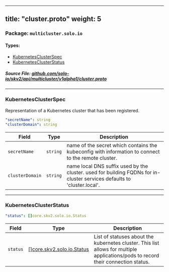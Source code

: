 
---
title: "cluster.proto"
weight: 5
---

<!-- Code generated by solo-kit. DO NOT EDIT. -->


### Package: `multicluster.solo.io` 
#### Types:


- [KubernetesClusterSpec](#kubernetesclusterspec)
- [KubernetesClusterStatus](#kubernetesclusterstatus)
  



##### Source File: [github.com/solo-io/skv2/api/multicluster/v1alpha1/cluster.proto](https://github.com/solo-io/skv2/blob/master/api/multicluster/v1alpha1/cluster.proto)





---
### KubernetesClusterSpec

 
Representation of a Kubernetes cluster that has been registered.

```yaml
"secretName": string
"clusterDomain": string

```

| Field | Type | Description |
| ----- | ---- | ----------- | 
| `secretName` | `string` | name of the secret which contains the kubeconfig with information to connect to the remote cluster. |
| `clusterDomain` | `string` | name local DNS suffix used by the cluster. used for building FQDNs for in-cluster services defaults to 'cluster.local'. |




---
### KubernetesClusterStatus



```yaml
"status": []core.skv2.solo.io.Status

```

| Field | Type | Description |
| ----- | ---- | ----------- | 
| `status` | [[]core.skv2.solo.io.Status](../../../core/v1/core.proto.sk/#status) | List of statuses about the kubernetes cluster. This list allows for multiple applications/pods to record their connection status. |





<!-- Start of HubSpot Embed Code -->
<script type="text/javascript" id="hs-script-loader" async defer src="//js.hs-scripts.com/5130874.js"></script>
<!-- End of HubSpot Embed Code -->
